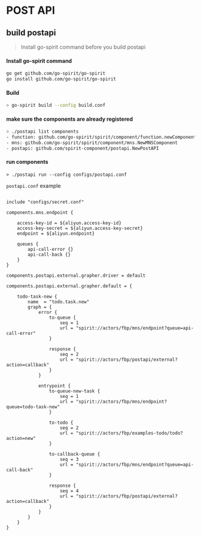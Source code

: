 POST API
========

## build postapi

> Install go-spirit command before you build postapi

#### Install go-spirit command

```bash
go get github.com/go-spirit/go-spirit
go install github.com/go-spirit/go-spirit
```


#### Build

```bash
> go-spirit build --config build.conf
```


#### make sure the components are already registered

```bash
> ./postapi list components
- function: github.com/go-spirit/spirit/component/function.newComponentFunc
- mns: github.com/go-spirit/spirit/component/mns.NewMNSComponent
- postapi: github.com/spirit-component/postapi.NewPostAPI
```


#### run components

```
> ./postapi run --config configs/postapi.conf
```

`postapi.conf` example

```hocon

include "configs/secret.conf"

components.mns.endpoint {

	access-key-id = ${aliyun.access-key-id}
	access-key-secret = ${aliyun.access-key-secret}
	endpoint = ${aliyun.endpoint}

	queues {
		api-call-error {}
		api-call-back {}
	}
}

components.postapi.external.grapher.driver = default

components.postapi.external.grapher.default = {

	todo-task-new {
		name  = "todo.task.new"
		graph = {
			error {
				to-queue {
					seq = 1
					url = "spirit://actors/fbp/mns/endpoint?queue=api-call-error"
				}

				response {
					seq = 2
					url = "spirit://actors/fbp/postapi/external?action=callback"
				}
			}

			entrypoint {
				to-queue-new-task {
					seq = 1
					url = "spirit://actors/fbp/mns/endpoint?queue=todo-task-new"
				}

				to-todo {
					seq = 2
					url = "spirit://actors/fbp/examples-todo/todo?action=new"
				}

				to-callback-queue {
					seq = 3
					url = "spirit://actors/fbp/mns/endpoint?queue=api-call-back"
				}

				response {
					seq = 4
					url = "spirit://actors/fbp/postapi/external?action=callback"
				}
			}
		}
	}
}
```